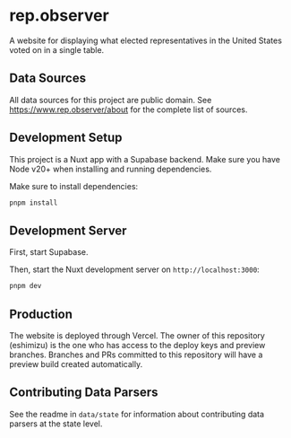# rep.observer

A website for displaying what elected representatives in the United States voted on in a single table.

## Data Sources
All data sources for this project are public domain.
See https://www.rep.observer/about for the complete list of sources.

## Development Setup
This project is a Nuxt app with a Supabase backend. Make sure you have Node v20+ when installing and running dependencies.

Make sure to install dependencies:

```bash
pnpm install
```

## Development Server
First, start Supabase.

Then, start the Nuxt development server on `http://localhost:3000`:

```bash
pnpm dev
```

## Production
The website is deployed through Vercel. The owner of this repository (eshimizu) is the one who has access to the deploy keys and preview branches. Branches and PRs committed to this repository will have a preview build created automatically.

## Contributing Data Parsers
See the readme in `data/state` for information about contributing data parsers at the state level.